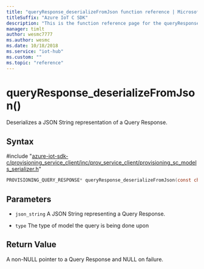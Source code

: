 ```yaml
---                             
title: "queryResponse_deserializeFromJson function reference | Microsoft Docs" 
titleSuffix: "Azure IoT C SDK"            
description: "This is the function reference page for the queryResponse_deserializeFromJson() function in the Azure IoT C SDK. This SDK is used with Azure IoT Hub and Azure IoT Hub Device Provisioning Service"            
manager: timlt                 
author: wesmc7777              
ms.author: wesmc               
ms.date: 10/18/2018                    
ms.service: "iot-hub"             
ms.custom: ""                
ms.topic: "reference"        
---                            
```


# queryResponse_deserializeFromJson()

Deserializes a JSON String representation of a Query Response.

## Syntax

\#include "[azure-iot-sdk-c/provisioning_service_client/inc/prov_service_client/provisioning_sc_models_serializer.h](../provisioning-sc-models-serializer-h.md)"  
```C
PROVISIONING_QUERY_RESPONSE* queryResponse_deserializeFromJson(const char *json_string   C2);
```

## Parameters
* `json_string` A JSON String representing a Query Response. 

* `type` The type of model the query is being done upon

## Return Value
A non-NULL pointer to a Query Response and NULL on failure.

